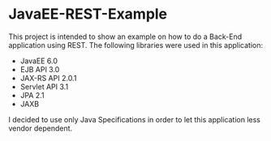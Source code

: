 # JavaEE-REST-Example
This project is intended to show an example on how to do a Back-End application using REST. 
The following libraries were used in this application: 

* JavaEE 6.0
* EJB API 3.0
* JAX-RS API 2.0.1
* Servlet API 3.1
* JPA 2.1
* JAXB

I decided to use only Java Specifications in order to let this application less vendor dependent.
